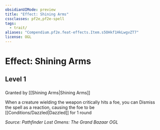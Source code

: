 ```yaml
---
obsidianUIMode: preview
title: "Effect: Shining Arms"
cssclasses: pf2e,pf2e-spell
tags:
  - trait/
aliases: "Compendium.pf2e.feat-effects.Item.s5OHkf1HkLwgvZT7"
license: OGL
---
```

# Effect: Shining Arms
## Level 1
### 






Granted by [[Shining Arms|Shining Arms]]

When a creature wielding the weapon critically hits a foe, you can Dismiss the spell as a reaction, causing the foe to be [[Conditions/Dazzled|Dazzled]] for 1 round

*Source: Pathfinder Lost Omens: The Grand Bazaar*
*OGL*